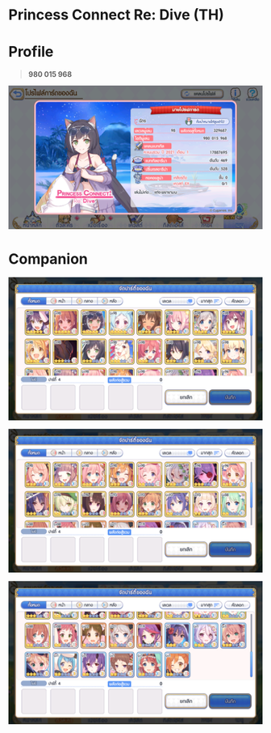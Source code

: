 # Princess Connect Re: Dive (TH)

# Profile

> **980 015 968**

![Alt text](https://github.com/monkeymc/pc-re-dive/blob/main/img/profile.png)

# Companion

![Alt text](https://github.com/monkeymc/pc-re-dive/blob/main/img/team-1.png)

![Alt text](https://github.com/monkeymc/pc-re-dive/blob/main/img/team-2.png)

![Alt text](https://github.com/monkeymc/pc-re-dive/blob/main/img/team-3.png)